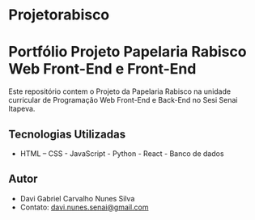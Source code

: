 # Projetorabisco
# Portfólio Projeto Papelaria Rabisco Web Front-End e Front-End
Este repositório contem o Projeto da Papelaria Rabisco na unidade curricular de Programação Web Front-End e Back-End no Sesi Senai Itapeva.
  
## Tecnologias Utilizadas
- HTML – CSS - JavaScript - Python - React - Banco de dados
  
## Autor
- Davi Gabriel Carvalho Nunes Silva
- Contato: davi.nunes.senai@gmail.com
